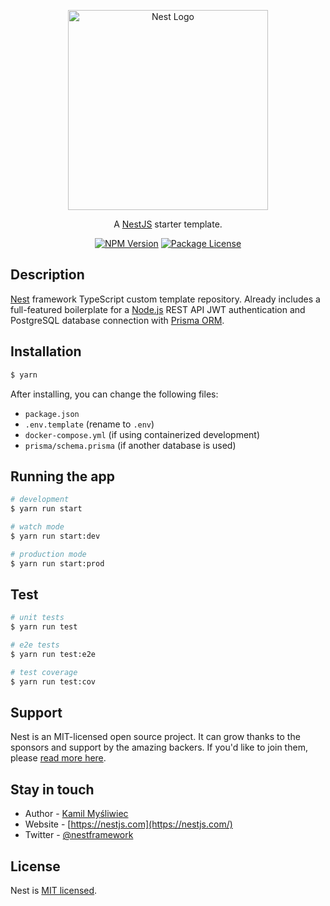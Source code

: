 <p align="center">
  <a href="http://nestjs.com/" target="blank"><img src="https://nestjs.com/img/logo_text.svg" width="320" alt="Nest Logo" /></a>
</p>

[circleci-image]: https://img.shields.io/circleci/build/github/nestjs/nest/master?token=abc123def456
[circleci-url]: https://circleci.com/gh/nestjs/nest

  <p align="center">A <a href="https://nestjs.com" target="_blank">NestJS</a> starter template.</p>
    <p align="center">
<a href="https://www.npmjs.com/~nestjscore" target="_blank"><img src="https://img.shields.io/npm/v/@nestjs/core.svg" alt="NPM Version" /></a>
<a href="https://www.npmjs.com/~nestjscore" target="_blank"><img src="https://img.shields.io/npm/l/@nestjs/core.svg" alt="Package License" /></a>
</p>

## Description

[Nest](https://github.com/nestjs/nest) framework TypeScript custom template repository. Already includes a full-featured boilerplate for a [Node.js](https://github.com/nodejs/node) REST API JWT authentication and PostgreSQL database connection with [Prisma ORM](https://www.prisma.io).

## Installation

```bash
$ yarn
```
After installing, you can change the following files:
- `package.json`
- `.env.template` (rename to `.env`)
- `docker-compose.yml` (if using containerized development)
- `prisma/schema.prisma` (if another database is used)
## Running the app

```bash
# development
$ yarn run start 

# watch mode
$ yarn run start:dev 

# production mode
$ yarn run start:prod 
```

## Test

```bash
# unit tests
$ yarn run test 

# e2e tests
$ yarn run test:e2e 

# test coverage
$ yarn run test:cov 
```

## Support

Nest is an MIT-licensed open source project. It can grow thanks to the sponsors and support by the amazing backers. If you'd like to join them, please [read more here](https://docs.nestjs.com/support).

## Stay in touch

- Author - [Kamil Myśliwiec](https://kamilmysliwiec.com)
- Website - [https://nestjs.com](https://nestjs.com/)
- Twitter - [@nestframework](https://twitter.com/nestframework)

## License

Nest is [MIT licensed](LICENSE).
